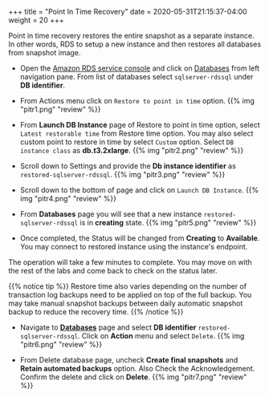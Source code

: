 +++
title = "Point In Time Recovery"
date = 2020-05-31T21:15:37-04:00
weight = 20
+++

Point in time recovery restores the entire snapshot as a separate instance. In other words, RDS to setup a new instance and then restores all databases from snapshot image.

* Open the [Amazon RDS  service console](https://console.aws.amazon.com/rds/home) and click on [Databases](https://console.aws.amazon.com/rds/home#databases:) from left navigation pane. From list of databases select `sqlserver-rdssql` under **DB identifier**.

* From Actions menu click on `Restore to point in time` option.
{{% img "pitr1.png" "review" %}}

* From **Launch DB Instance** page of Restore to point in time option, select `Latest restorable time` from Restore time option. You may also select custom point to restore in time by select `Custom` option. Select `DB instance class` as **db.t3.2xlarge**.
{{% img "pitr2.png" "review" %}}

* Scroll down to Settings and provide the **Db instance identifier** as `restored-sqlserver-rdssql`.
{{% img "pitr3.png" "review" %}}

* Scroll down to the bottom of page and click on `Launch DB Instance`.
{{% img "pitr4.png" "review" %}}

* From **Databases** page you will see that a new instance `restored-sqlserver-rdssql` is in **creating** state.
{{% img "pitr5.png" "review" %}}

* Once completed, the Status will be changed from **Creating** to **Available**. You may connect to restored instance using the instance's endpoint. 

The operation will take a few minutes to complete. You may move on with the rest of the labs and come back to check on the status later.

{{% notice tip %}}
Restore time also varies depending on the number of transaction log backups need to be applied on top of the full backup. You may take manual snapshot backups between daily automatic snapshot backup to reduce the recovery time.
{{% /notice %}}


* Navigate to [**Databases**](https://console.aws.amazon.com/rds/home?region=us-east-1#databases:) page and select **DB identifier** `restored-sqlserver-rdssql`. Click on **Action** menu and select `Delete`.
{{% img "pitr6.png" "review" %}}

* From Delete database page, uncheck **Create final snapshots** and **Retain automated backups** option. Also Check the Acknowledgement. Confirm the delete and click on **Delete**.
{{% img "pitr7.png" "review" %}}

